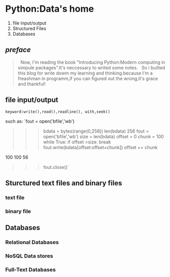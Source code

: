 # Python:Data's home #
 1. file input/output
 2. Structured Files
 3. Databases
 
## *preface* ##

>   Now, I'm reading the book "Introducing Python:Modern computing in simpule packages".It's neccessary to writed some notes.
    So i builted this blog for write dowm my learning and thinking.because I'm a freashman in programm,if you can figured out 
    the wrong,it's grace and thankful!

## file input/output ##
    keyword:write(),read(),readline(), with,seek()
    
such as:
`fout = open('bfile','wb')
>>> bdata = bytes(range(0,256))
>>> len(bdata)
256
>>> fout = open('bfile','wb')
>>> size = len(bdata)
>>> offset = 0
>>> chunk = 100
>>> while True:
   if offset >size:
     break
   fout.write(bdata[offset:offset+chunk])
   offset += chunk

	
100
100
56
>>> fout.close()`
## Sturctured text files and binary files ##
### text file ###
### binary file ###

## Databases ##
### Relational Databases ###
### NoSQL Data stores ###
### Full-Text Databases ###

